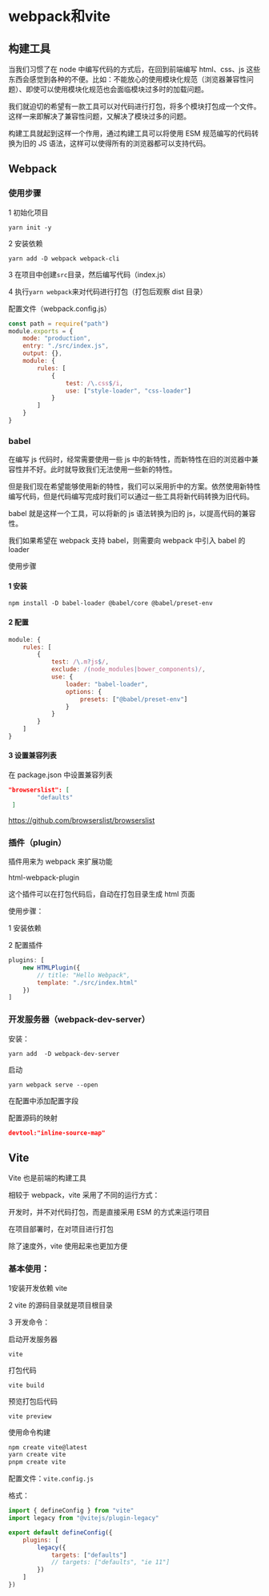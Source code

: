 # webpack和vite



## 构建工具

当我们习惯了在 node 中编写代码的方式后，在回到前端编写 html、css、js 这些东西会感觉到各种的不便。比如：不能放心的使用模块化规范（浏览器兼容性问题）、即使可以使用模块化规范也会面临模块过多时的加载问题。

我们就迫切的希望有一款工具可以对代码进行打包，将多个模块打包成一个文件。这样一来即解决了兼容性问题，又解决了模块过多的问题。

构建工具就起到这样一个作用，通过构建工具可以将使用 ESM 规范编写的代码转换为旧的 JS 语法，这样可以使得所有的浏览器都可以支持代码。



## Webpack

### 使用步骤

1 初始化项目

```shell
yarn init -y
```



2 安装依赖

```
yarn add -D webpack webpack-cli
```



3 在项目中创建`src`目录，然后编写代码（index.js）

4 执行`yarn webpack`来对代码进行打包（打包后观察 dist 目录）



配置文件（webpack.config.js）

```javascript
const path = require("path")
module.exports = {
    mode: "production",
    entry: "./src/index.js",
    output: {},
    module: {
        rules: [
            {
                test: /\.css$/i,
                use: ["style-loader", "css-loader"]
            }
        ]
    }
}
```



### babel

在编写 js 代码时，经常需要使用一些 js 中的新特性，而新特性在旧的浏览器中兼容性并不好。此时就导致我们无法使用一些新的特性。

但是我们现在希望能够使用新的特性，我们可以采用折中的方案。依然使用新特性编写代码，但是代码编写完成时我们可以通过一些工具将新代码转换为旧代码。

babel 就是这样一个工具，可以将新的 js 语法转换为旧的 js，以提高代码的兼容性。

我们如果希望在 webpack 支持 babel，则需要向 webpack 中引入 babel 的 loader

使用步骤

#### 1 安装

```shell
npm install -D babel-loader @babel/core @babel/preset-env
```



#### 2 配置

```javascript
module: {
    rules: [
        {
            test: /\.m?js$/,
            exclude: /(node_modules|bower_components)/,
            use: {
                loader: "babel-loader",
                options: {
                    presets: ["@babel/preset-env"]
                }
            }
        }
    ]
}
```

#### 3 设置兼容列表

在 package.json 中设置兼容列表

```json
"browserslist": [
        "defaults"
 ]
```

https://github.com/browserslist/browserslist



### 插件（plugin）

插件用来为 webpack 来扩展功能

html-webpack-plugin

这个插件可以在打包代码后，自动在打包目录生成 html 页面

使用步骤：

1 安装依赖

2 配置插件

```javascript
plugins: [
    new HTMLPlugin({
        // title: "Hello Webpack",
        template: "./src/index.html"
    })
]
```



### 开发服务器（webpack-dev-server）

安装：

```shell
yarn add  -D webpack-dev-server
```

启动

```shell
yarn webpack serve --open
```

在配置中添加配置字段

配置源码的映射

```json
devtool:"inline-source-map"
```





## Vite

Vite 也是前端的构建工具

相较于 webpack，vite 采用了不同的运行方式：

开发时，并不对代码打包，而是直接采用 ESM 的方式来运行项目

在项目部署时，在对项目进行打包

除了速度外，vite 使用起来也更加方便



### 基本使用：

1安装开发依赖 vite

2 vite 的源码目录就是项目根目录

3 开发命令：

启动开发服务器

```shell
vite
```



 打包代码

```shell
vite build
```



 预览打包后代码

```shell
vite preview
```



使用命令构建

```bash
npm create vite@latest
yarn create vite
pnpm create vite
```

配置文件：`vite.config.js`

格式：

```javascript
import { defineConfig } from "vite"
import legacy from "@vitejs/plugin-legacy"

export default defineConfig({
    plugins: [
        legacy({
            targets: ["defaults"]
            // targets: ["defaults", "ie 11"]
        })
    ]
})
```

## 